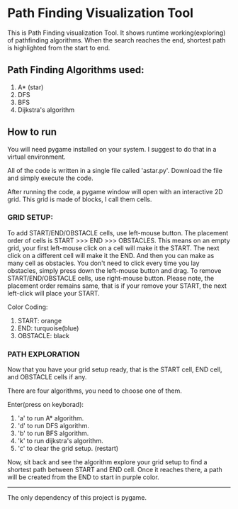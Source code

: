 # Path Finding Visualization Tool

This is Path Finding visualization Tool. It shows runtime working(exploring) of pathfinding algorithms.
When the search reaches the end, shortest path is highlighted from the start to end.

## Path Finding Algorithms used:
1. A* (star)
2. DFS
3. BFS
4. Dijkstra's algorithm

## How to run

You will need pygame installed on your system. I suggest to do that in a virtual environment.

All of the code is written in a single file called 'astar.py'. Download the file and simply execute the code.

After running the code, a pygame window will open with an interactive 2D grid. This grid is made of blocks, I call them cells.

### GRID SETUP:
To add START/END/OBSTACLE cells, use left-mouse button. The placement order of cells is START >>> END >>> OBSTACLES.
This means on an empty grid, your first left-mouse click on a cell will make it the START. The next click on a different cell will make it the END. And then you can make as many cell as obstacles.
You don't need to click every time you lay obstacles, simply press down the left-mouse button and drag.
To remove START/END/OBSTACLE cells, use right-mouse button. Please note, the placement order remains same, that is if your remove your START, the next left-click will place your START.

Color Coding:
1. START:     orange
2. END:       turquoise(blue)
3. OBSTACLE:  black

### PATH EXPLORATION
Now that you have your grid setup ready, that is the START cell, END cell, and OBSTACLE cells if any.

There are four algorithms, you need to choose one of them.

Enter(press on keyborad):
1. 'a' to run A* algorithm.
2. 'd' to run DFS algorithm.
3. 'b' to run BFS algorithm.
4. 'k' to run dijkstra's algorithm.
5. 'c' to clear the grid setup. (restart)

Now, sit back and see the algorithm explore your grid setup to find a shortest path between START and END cell.
Once it reaches there, a path will be created from the END to start in purple color.


----------------------------------------------
The only dependency of this project is pygame.
